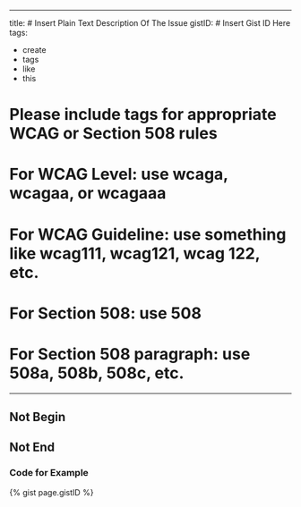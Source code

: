 <!-- remove this entire line -->
---
title: # Insert Plain Text Description Of The Issue
gistID: # Insert Gist ID Here
tags:
- create
- tags
- like
- this
# Please include tags for appropriate WCAG or Section 508 rules
# For WCAG Level: use wcaga, wcagaa, or wcagaaa
# For WCAG Guideline: use something like wcag111, wcag121, wcag 122, etc.
# For Section 508: use 508
# For Section 508 paragraph: use 508a, 508b, 508c, etc.
---

<h2 aria-describedby="{{ page.gistID }}">Not Begin</h2>
<!-- Replace this comment with the code from the gist -->
<h2 aria-describedby="{{ page.gistID }}">Not End</h2>

<h3 aria-describedby="{{ page.gistID }}">Code for Example</h3>
{% gist page.gistID %}
